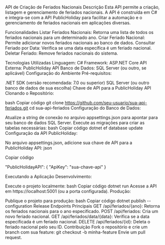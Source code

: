 API de Criação de Feriados Nacionais
Descrição
Esta API permite a criação, listagem e gerenciamento de feriados nacionais. A API é construída em C# e integra-se com a API PublicHoliday para facilitar a automação e o gerenciamento de feriados nacionais em aplicações diversas.

Funcionalidades
Listar Feriados Nacionais: Retorna uma lista de todos os feriados nacionais para um determinado ano.
Criar Feriado Nacional: Permite adicionar novos feriados nacionais ao banco de dados.
Consultar Feriado por Data: Verifica se uma data específica é um feriado nacional.
Deletar Feriado: Remove feriados nacionais do sistema.

Tecnologias Utilizadas
Linguagem: C#
Framework: ASP.NET Core
API Externa: PublicHoliday API
Banco de Dados: SQL Server (ou outro, se aplicável)
Configuração do Ambiente
Pré-requisitos:

.NET SDK (versão recomendada: 7.0 ou superior)
SQL Server (ou outro banco de dados de sua escolha)
Chave de API para a PublicHoliday API
Clonando o Repositório:

bash
Copiar código
git clone https://github.com/seu-usuario/sua-api-feriados.git
cd sua-api-feriados
Configuração do Banco de Dados:

Atualize a string de conexão no arquivo appsettings.json para apontar para seu banco de dados SQL Server.
Execute as migrações para criar as tabelas necessárias:
bash
Copiar código
dotnet ef database update
Configuração da API PublicHoliday:

No arquivo appsettings.json, adicione sua chave de API para a PublicHoliday API:
json

Copiar código

"PublicHolidayAPI": {
    "ApiKey": "sua-chave-api"
}

Executando a Aplicação
Desenvolvimento:

Execute o projeto localmente:
bash
Copiar código
dotnet run
Acesse a API em https://localhost:5001 (ou a porta configurada).
Produção:

Publique o projeto para produção:
bash
Copiar código
dotnet publish --configuration Release
Endpoints Principais
GET /api/feriados/{ano}: Retorna os feriados nacionais para o ano especificado.
POST /api/feriados: Cria um novo feriado nacional.
GET /api/feriados/data/{data}: Verifica se a data especificada é um feriado nacional.
DELETE /api/feriados/{id}: Deleta o feriado nacional pelo seu ID.
Contribuição
Fork o repositório e crie um branch com sua feature: git checkout -b minha-feature
Envie um pull request.
